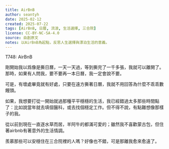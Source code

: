 ```yaml
---
title: AirBnB
author: seantyh
date: 2025-02-12
created: 2025-07-22
tags: [AirBnB, 日曆, 流浪, 生活選擇, 三合院]
license: CC-BY-NC-SA-4.0
source: 自創原文
notes: 以AirBnB為起點，反思人生選擇與漂泊生活的意義。
---
```

T748: AirBnB

剛開始我以爲像是撕日曆，一天一天過，等到撕完了一千多張，我就可以離開了。那時，如果有人問我，要不要再一本日曆，我一定會說不要。

可是，有壞處畢竟就有好處，只要在遠方撕著日曆，我就不用回答為什麼不乖乖數饅頭。

如果，我想要打從一開始就過那種平平穩穩的生活，我已經錯過太多那些時間點了：比如說當年就去填個醫科，或去找個穩定工作。但不得不說，有點難想像那樣子的我。

從以前到現在一直逐水草而居，羊阿牛的都滿可愛的；雖然我不喜歡蒙古包，但住著airbnb有著意外的生活情調。

羨慕那些可以安穩住在三合院裡的人嗎？好像也不錯，可是那離我愈來愈遠了。